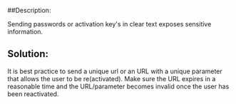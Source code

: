 ##Description:

Sending passwords or activation key's in clear text exposes sensitive information. 

## Solution:

It is best practice to send a unique url or an URL with a unique parameter that allows the user to be re(activated).
Make sure the URL expires in a reasonable time and the URL/parameter becomes invalid once the user has been reactivated.
